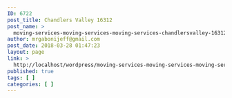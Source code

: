 ```yaml
---
ID: 6722
post_title: Chandlers Valley 16312
post_name: >
  moving-services-moving-services-moving-services-chandlersvalley-16312
author: mrgabonijeff@gmail.com
post_date: 2018-03-28 01:47:23
layout: page
link: >
  http://localhost/wordpress/moving-services-moving-services-moving-services-chandlersvalley-16312/
published: true
tags: [ ]
categories: [ ]
---
```

